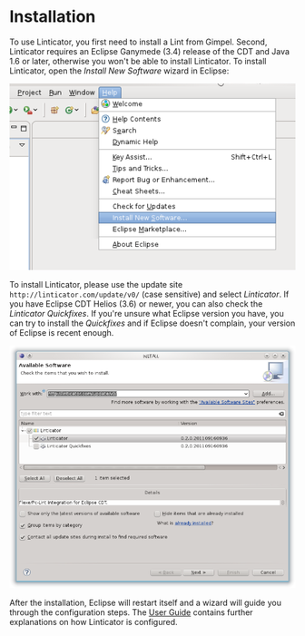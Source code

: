 # Installation

To use Linticator, you first need to install a Lint from Gimpel. Second, Linticator requires an Eclipse Ganymede (3.4) release of the CDT and Java 1.6 or later, otherwise you won't be able to install Linticator. To install Linticator, open the _Install New Software_ wizard in Eclipse:

![](/docs/images/install_linticator_1.png)

To install Linticator, please use the update site ```http://linticator.com/update/v0/``` (case sensitive) and select _Linticator_. If you have Eclipse CDT Helios (3.6) or newer, you can also check the _Linticator Quickfixes_. If you're unsure what Eclipse version you have, you can try to install the _Quickfixes_ and if Eclipse doesn't complain, your version of Eclipse is recent enough.

![](/docs/images/install_linticator_2.png)

After the installation, Eclipse will restart itself and a wizard will guide you through the configuration steps. The [User Guide](./user_guide.md) contains further explanations on how Linticator is configured.
